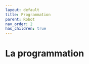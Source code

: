 ```yaml
---
layout: default
title: Programmation
parent: Robot
nav_order: 2
has_children: true
---
```


# La programmation